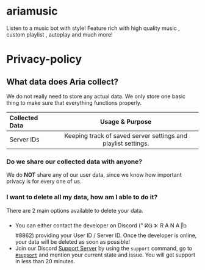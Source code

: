 # ariamusic
Listen to a music bot with style! Feature rich with high quality music , custom playlist , autoplay and much more!
# Privacy-policy
## What data does Aria collect?
We do not really need to store any actual data.
We only store one basic thing to make sure that everything functions properly.

| Collected Data | Usage & Purpose |
| :------------- | :----------: |
| Server IDs | Keeping track of saved server settings and playlist settings. |

### Do we share our collected data with anyone?

We do **NOT** share any of our user data, since we know how important privacy is for every one of us.

### I want to delete all my data, how am I able to do it?

There are 2 main options available to delete your data.
- You can either contact the developer on Discord ("   ⴽᏀ 𒉽 R A N A ᥫ᭡#8862) providing your User ID / Server ID. Once the developer is online, your data will be deleted as soon as possible!
- Join our Discord [Support Server](https://discord.gg/CHkHcavcdJ) by using the `support` command, go to [`#support`](https://discord.com/channels/831043641929760788/831044183618879518) and mention your current state and issue. You will get support in less than 20 minutes.


